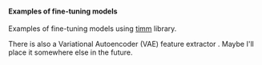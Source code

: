 #### Examples of fine-tuning models

Examples of fine-tuning models using [timm](https://timm.fast.ai/) library.

There is also a Variational Autoencoder (VAE) feature extractor .
Maybe I'll place it somewhere else in the future.
